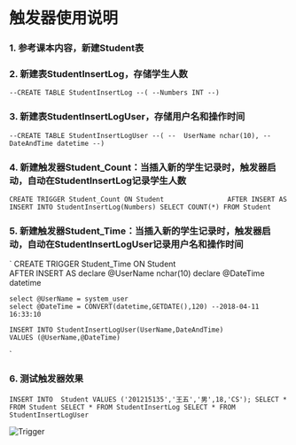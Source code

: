 # 触发器使用说明
### 1. 参考课本内容，新建Student表
### 2. 新建表StudentInsertLog，存储学生人数
`
--CREATE TABLE StudentInsertLog
--(
--Numbers INT
--)
`
### 3. 新建表StudentInsertLogUser，存储用户名和操作时间
`
--CREATE TABLE StudentInsertLogUser
--(
--  UserName nchar(10),
--  DateAndTime datetime
--)
`
### 4. 新建触发器Student_Count：当插入新的学生记录时，触发器启动，自动在StudentInsertLog记录学生人数
`
CREATE TRIGGER Student_Count
ON Student  	         
AFTER
INSERT
AS 
    INSERT INTO StudentInsertLog(Numbers)
	  SELECT COUNT(*) FROM Student
`  
### 5. 新建触发器Student_Time：当插入新的学生记录时，触发器启动，自动在StudentInsertLogUser记录用户名和操作时间
`
CREATE TRIGGER Student_Time
ON Student  	         
AFTER
INSERT
AS 
	declare @UserName    nchar(10)
	declare @DateTime    datetime

	select @UserName = system_user
	select @DateTime = CONVERT(datetime,GETDATE(),120) --2018-04-11 16:33:10

	INSERT INTO StudentInsertLogUser(UserName,DateAndTime)
	VALUES (@UserName,@DateTime)
`  
### 6. 测试触发器效果
`
INSERT
INTO  Student
VALUES ('201215135','王五','男',18,'CS');
SELECT * FROM Student
SELECT * FROM StudentInsertLog
SELECT * FROM StudentInsertLogUser
`

![Trigger](https://github.com/HBU/DataBase/blob/master/SQL/Trigger/trigger.jpg)
